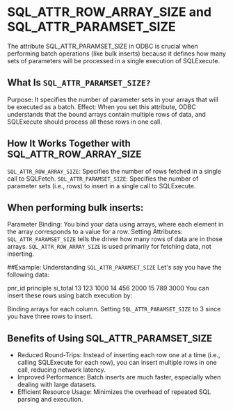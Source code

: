 # SQL_ATTR_ROW_ARRAY_SIZE and SQL_ATTR_PARAMSET_SIZE

The attribute SQL_ATTR_PARAMSET_SIZE in ODBC is crucial when performing batch operations (like bulk inserts) because it defines how many sets of parameters will be processed in a single execution of SQLExecute.

## What Is ```SQL_ATTR_PARAMSET_SIZE?```
Purpose: It specifies the number of parameter sets in your arrays that will be executed as a batch.
Effect: When you set this attribute, ODBC understands that the bound arrays contain multiple rows of data, and SQLExecute should process all these rows in one call.

## How It Works Together with SQL_ATTR_ROW_ARRAY_SIZE
```SQL_ATTR_ROW_ARRAY_SIZE```: Specifies the number of rows fetched in a single call to SQLFetch.
```SQL_ATTR_PARAMSET_SIZE```: Specifies the number of parameter sets (i.e., rows) to insert in a single call to SQLExecute.

## When performing bulk inserts:

Parameter Binding: 
You bind your data using arrays, where each element in the array corresponds to a value for a row.
Setting Attributes:
```SQL_ATTR_PARAMSET_SIZE``` tells the driver how many rows of data are in those arrays.
```SQL_ATTR_ROW_ARRAY_SIZE``` is used primarily for fetching data, not inserting.

##Example:
Understanding ```SQL_ATTR_PARAMSET_SIZE```
Let's say you have the following data:

pnr_id	principle	si_total
13	123	1000
14	456	2000
15	789	3000
You can insert these rows using batch execution by:

Binding arrays for each column.
Setting `SQL_ATTR_PARAMSET_SIZE` to 3 since you have three rows to insert.


## Benefits of Using SQL_ATTR_PARAMSET_SIZE
- Reduced Round-Trips: Instead of inserting each row one at a time (i.e., calling SQLExecute for each row), you can insert multiple rows in one call, reducing network latency.
- Improved Performance: Batch inserts are much faster, especially when dealing with large datasets.
- Efficient Resource Usage: Minimizes the overhead of repeated SQL parsing and execution.
